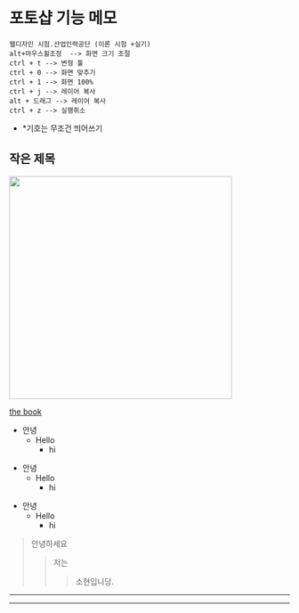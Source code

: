 # 포토샵 기능 메모

```
웹디자인 시험.산업인력공단 (이론 시험 +실기)
alt+마우스휠조정  --> 화면 크기 조절
ctrl + t --> 변형 툴
ctrl + 0 --> 화면 맞추기
ctrl + 1 --> 화면 100%
ctrl + j --> 레이어 복사
alt + 드래그 --> 레이어 복사
ctrl + z --> 실행취소
```

* *기호는 무조건 띄어쓰기

## 작은 제목

<img src="https://sxhyxn.github.io/img/그림그림.png"  width="400">

[the book](https://thebook.io/)

+ 안녕
  + Hello
    + hi


* 안녕
  * Hello
    * hi

- 안녕
  - Hello
    - hi
   
   
> 안녕하세요
> > 저는 
> > > 소현입니당.

__________________________________
----------------------------------


